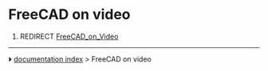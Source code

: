 # FreeCAD on video
1.  REDIRECT [FreeCAD_on_Video](FreeCAD_on_Video.md)



---
⏵ [documentation index](../README.md) > FreeCAD on video
